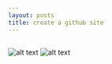 ```yaml
---
layout: posts
title: create a github site
---
```

##


![alt text]( /assets/images/git.jpg "First you need to install git on your computer")
![alt text](/assets/images/git.jpg "First you need to install git on your computer")